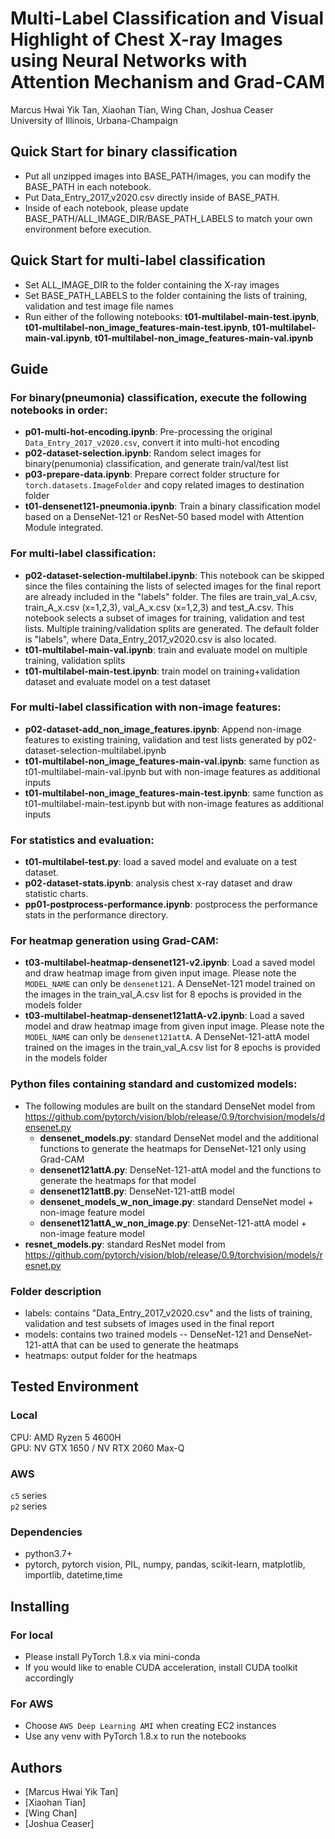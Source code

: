# Multi-Label Classification and Visual Highlight of Chest X-ray Images using Neural Networks with Attention Mechanism and Grad-CAM

Marcus Hwai Yik Tan, Xiaohan Tian, Wing Chan, Joshua Ceaser  
University of Illinois, Urbana-Champaign

## Quick Start for binary classification

- Put all unzipped images into BASE_PATH/images, you can modify the BASE_PATH in each notebook.
- Put Data_Entry_2017_v2020.csv directly inside of BASE_PATH.
- Inside of each notebook, please update BASE_PATH/ALL_IMAGE_DIR/BASE_PATH_LABELS to match your own environment before execution.

## Quick Start for multi-label classification
- Set ALL_IMAGE_DIR to the folder containing the X-ray images
- Set BASE_PATH_LABELS to the folder containing the lists of training, validation and test image file names
- Run either of the following notebooks: 
  __t01-multilabel-main-test.ipynb__, 
  __t01-multilabel-non_image_features-main-test.ipynb__, 
  __t01-multilabel-main-val.ipynb__, 
  __t01-multilabel-non_image_features-main-val.ipynb__
  

## Guide

### For binary(pneumonia) classification, execute the following notebooks in order:  
- __p01-multi-hot-encoding.ipynb__: Pre-processing the original `Data_Entry_2017_v2020.csv`, convert it into multi-hot encoding
- __p02-dataset-selection.ipynb__: Random select images for binary(penumonia) classification, and generate train/val/test list
- __p03-prepare-data.ipynb__: Prepare correct folder structure for `torch.datasets.ImageFolder` and copy related images to destination folder
- __t01-densenet121-pneumonia.ipynb__: Train a binary classification model based on a DenseNet-121 or ResNet-50 based model with Attention Module integrated.  

### For multi-label classification:
- __p02-dataset-selection-multilabel.ipynb__: This notebook can be skipped since the files containing the lists of selected images for the final report are already included in the "labels" folder. The files are train_val_A.csv, train_A_x.csv (x=1,2,3), val_A_x.csv (x=1,2,3) and test_A.csv. This notebook selects a subset of images for training, validation and test lists. Multiple training/validation splits are generated. The default folder is "labels", where Data_Entry_2017_v2020.csv is also located.
- __t01-multilabel-main-val.ipynb__: train and evaluate model on multiple training, validation splits
- __t01-multilabel-main-test.ipynb__: train model on training+validation dataset and evaluate model on a test dataset

### For multi-label classification with non-image features:
- __p02-dataset-add_non_image_features.ipynb__: Append non-image features to existing training, validation and test lists generated by p02-dataset-selection-multilabel.ipynb
- __t01-multilabel-non_image_features-main-val.ipynb__: same function as t01-multilabel-main-val.ipynb but with non-image features as additional inputs
- __t01-multilabel-non_image_features-main-test.ipynb__: same function as t01-multilabel-main-test.ipynb but with non-image features as additional inputs

### For statistics and evaluation:
- __t01-multilabel-test.py__: load a saved model and evaluate on a test dataset.
- __p02-dataset-stats.ipynb__: analysis chest x-ray dataset and draw statistic charts.
- __pp01-postprocess-performance.ipynb__: postprocess the performance stats in the performance directory.

### For heatmap generation using Grad-CAM:
- __t03-multilabel-heatmap-densenet121-v2.ipynb__: Load a saved model and draw heatmap image from given input image. Please note the `MODEL_NAME` can only be `densenet121`. A DenseNet-121 model trained on the images in the train_val_A.csv list for 8 epochs is provided in the models folder
- __t03-multilabel-heatmap-densenet121attA-v2.ipynb__: Load a saved model and draw heatmap image from given input image. Please note the `MODEL_NAME` can only be `densenet121attA`. A DenseNet-121-attA model trained on the images in the train_val_A.csv list for 8 epochs is provided in the models folder

### Python files containing standard and customized models:
- The following modules are built on the standard DenseNet model from https://github.com/pytorch/vision/blob/release/0.9/torchvision/models/densenet.py
    - __densenet_models.py__: standard DenseNet model and the additional functions to generate the heatmaps for DenseNet-121 only using Grad-CAM
    - __densenet121attA.py__: DenseNet-121-attA model and the functions to generate the heatmaps for that model
    - __densenet121attB.py__: DenseNet-121-attB model
    - __densenet_models_w_non_image.py__: standard DenseNet model + non-image feature model
    - __densenet121attA_w_non_image.py__: DenseNet-121-attA model + non-image feature model
- __resnet_models.py__: standard ResNet model from https://github.com/pytorch/vision/blob/release/0.9/torchvision/models/resnet.py

### Folder description
- labels: contains "Data_Entry_2017_v2020.csv" and the lists of training, validation and test subsets of images used in the final report
- models: contains two trained models -- DenseNet-121 and DenseNet-121-attA that can be used to generate the heatmaps
- heatmaps: output folder for the heatmaps

## Tested Environment
### Local
CPU: AMD Ryzen 5 4600H  
GPU: NV GTX 1650 / NV RTX 2060 Max-Q

### AWS
`c5` series  
`p2` series

### Dependencies

* python3.7+
* pytorch, pytorch vision, PIL, numpy, pandas, scikit-learn, matplotlib, importlib, datetime,time

## Installing

### For local
- Please install PyTorch 1.8.x via mini-conda
- If you would like to enable CUDA acceleration, install CUDA toolkit accordingly

### For AWS
- Choose `AWS Deep Learning AMI` when creating EC2 instances
- Use any venv with PyTorch 1.8.x to run the notebooks

## Authors
- [Marcus Hwai Yik Tan]
- [Xiaohan Tian]
- [Wing Chan]
- [Joshua Ceaser]
